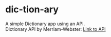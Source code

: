 # dic-tion-ary

A simple Dictionary app using an API.  
Dictionary API by Merriam-Webster: [Link to API ](https://dictionaryapi.com/)
